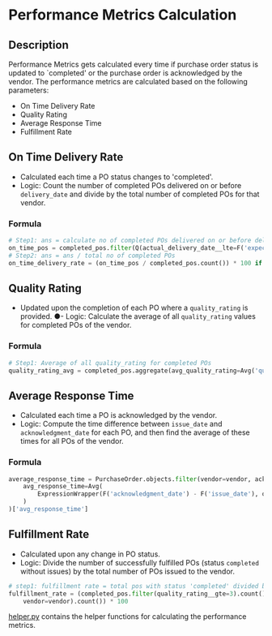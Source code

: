 # Performance Metrics Calculation

## Description

Performance Metrics gets calculated every time if purchase order status is updated to `completed' or the purchase order is acknowledged by the vendor. The performance metrics are calculated based on the following parameters:

- On Time Delivery Rate
- Quality Rating
- Average Response Time
- Fulfillment Rate

## On Time Delivery Rate

- Calculated each time a PO status changes to 'completed'.
- Logic: Count the number of completed POs delivered on or before
`delivery_date` and divide by the total number of completed POs for that vendor.

### Formula

```python
# Step1: ans = calculate no of completed POs delivered on or before delivery_date
on_time_pos = completed_pos.filter(Q(actual_delivery_date__lte=F('expected_delivery_date')) | Q(actual_delivery_date__isnull=True)).count()
# Step2: ans = ans / total no of completed POs
on_time_delivery_rate = (on_time_pos / completed_pos.count()) * 100 if completed_pos.count() else 0
```

## Quality Rating

- Updated upon the completion of each PO where a `quality_rating` is provided.
●- Logic: Calculate the average of all `quality_rating` values for completed POs of
the vendor.

### Formula

```python
# Step1: Average of all quality_rating for completed POs
quality_rating_avg = completed_pos.aggregate(avg_quality_rating=Avg('quality_rating'))['avg_quality_rating']
``` 

## Average Response Time

- Calculated each time a PO is acknowledged by the vendor.
- Logic: Compute the time difference between `issue_date` and
`acknowledgment_date` for each PO, and then find the average of these times
for all POs of the vendor.

### Formula

```python
average_response_time = PurchaseOrder.objects.filter(vendor=vendor, acknowledgment_date__isnull=False).aggregate(
    avg_response_time=Avg(
        ExpressionWrapper(F('acknowledgment_date') - F('issue_date'), output_field=DurationField())
    )
)['avg_response_time']
```

## Fulfillment Rate

- Calculated upon any change in PO status.
- Logic: Divide the number of successfully fulfilled POs (status `completed`
without issues) by the total number of POs issued to the vendor.

```python
# step1: fulfillment rate = total pos with status 'completed' divided by total POs issued to vendor
fulfillment_rate = (completed_pos.filter(quality_rating__gte=3).count() / PurchaseOrder.objects.filter(
    vendor=vendor).count()) * 100
```

[helper.py](../../po_tracking/helper.py) contains the helper functions for calculating the performance metrics.
